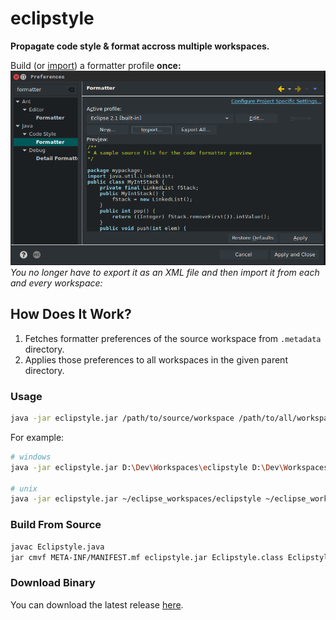 # eclipstyle
**Propagate code style & format accross multiple workspaces.**

Build (or [import](formatter.xml)) a formatter profile **once:**
![Example](example.png)
*You no longer have to export it as an XML file and then import it from each and every workspace:*

## How Does It Work?
 1. Fetches formatter preferences of the source workspace from `.metadata` directory.
 2. Applies those preferences to all workspaces in the given parent directory.

### Usage
``` sh
java -jar eclipstyle.jar /path/to/source/workspace /path/to/all/workspaces
```

For example:
``` sh
# windows
java -jar eclipstyle.jar D:\Dev\Workspaces\eclipstyle D:\Dev\Workspaces

# unix
java -jar eclipstyle.jar ~/eclipse_workspaces/eclipstyle ~/eclipse_workspaces
```

### Build From Source
``` sh
javac Eclipstyle.java
jar cmvf META-INF/MANIFEST.mf eclipstyle.jar Eclipstyle.class Eclipstyle$1.class Eclipstyle$Condition.class
```

### Download Binary
You can download the latest release [here](https://github.com/utkuufuk/eclipstyle/releases).

